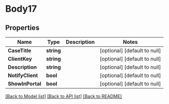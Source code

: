 # Body17

## Properties
Name | Type | Description | Notes
------------ | ------------- | ------------- | -------------
**CaseTitle** | **string** |  | [optional] [default to null]
**ClientKey** | **string** |  | [optional] [default to null]
**Description** | **string** |  | [optional] [default to null]
**NotifyClient** | **bool** |  | [optional] [default to null]
**ShowInPortal** | **bool** |  | [optional] [default to null]

[[Back to Model list]](../README.md#documentation-for-models) [[Back to API list]](../README.md#documentation-for-api-endpoints) [[Back to README]](../README.md)

